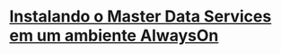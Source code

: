 # [Instalando o Master Data Services em um ambiente AlwaysOn](installing-mds-in-an-alwayson-group-environment.md)